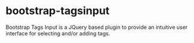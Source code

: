 bootstrap-tagsinput
===================

Bootstrap Tags Input is a JQuery based plugin to provide an intuitive user interface for selecting and/or adding tags.
